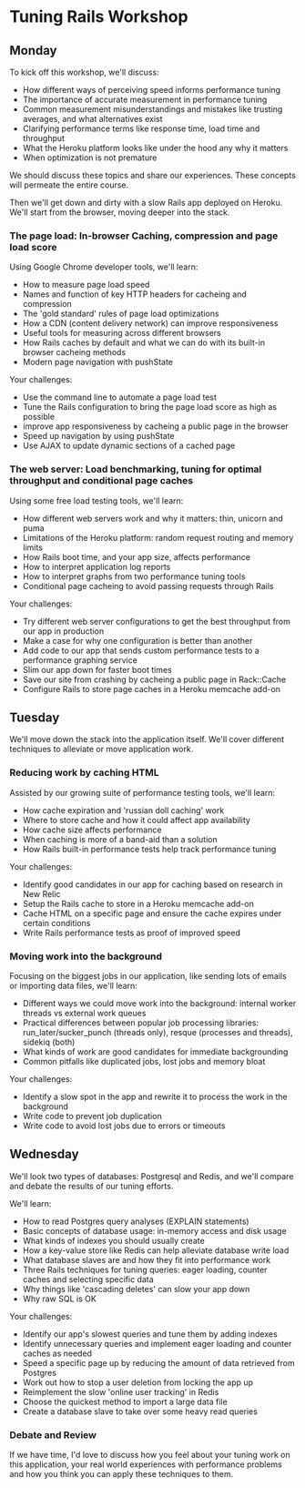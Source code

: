 # Tuning Rails Workshop

## Monday

To kick off this workshop, we'll discuss:

* How different ways of perceiving speed informs performance tuning
* The importance of accurate measurement in performance tuning
* Common measurement misunderstandings and mistakes like trusting averages, and what alternatives exist
* Clarifying performance terms like response time, load time and throughput
* What the Heroku platform looks like under the hood any why it matters
* When optimization is not premature

We should discuss these topics and share our experiences. These concepts will permeate the entire course.

Then we'll get down and dirty with a slow Rails app deployed on Heroku. We'll start from the browser, moving deeper into the stack.

### The page load: In-browser Caching, compression and page load score

Using Google Chrome developer tools, we'll learn:

* How to measure page load speed
* Names and function of key HTTP headers for cacheing and compression
* The 'gold standard' rules of page load optimizations
* How a CDN (content delivery network) can improve responsiveness
* Useful tools for measuring across different browsers 
* How Rails caches by default and what we can do with its built-in browser cacheing methods
* Modern page navigation with pushState

Your challenges:

* Use the command line to automate a page load test
* Tune the Rails configuration to bring the page load score as high as possible
* improve app responsiveness by cacheing a public page in the browser
* Speed up navigation by using pushState
* Use AJAX to update dynamic sections of a cached page
 
### The web server: Load benchmarking, tuning for optimal throughput and conditional page caches

Using some free load testing tools, we'll learn:

* How different web servers work and why it matters: thin, unicorn and puma
* Limitations of the Heroku platform: random request routing and memory limits
* How Rails boot time, and your app size, affects performance
* How to interpret application log reports
* How to interpret graphs from two performance tuning tools
* Conditional page cacheing to avoid passing requests through Rails

Your challenges:

* Try different web server configurations to get the best throughput from our app in production
* Make a case for why one configuration is better than another
* Add code to our app that sends custom performance tests to a performance graphing service
* Slim our app down for faster boot times
* Save our site from crashing by cacheing a public page in Rack::Cache
* Configure Rails to store page caches in a Heroku memcache add-on

## Tuesday

We'll move down the stack into the application itself. We'll cover different techniques to alleviate or move application work.

### Reducing work by caching HTML

Assisted by our growing suite of performance testing tools, we'll learn:

* How cache expiration and 'russian doll caching' work
* Where to store cache and how it could affect app availability
* How cache size affects performance
* When caching is more of a band-aid than a solution
* How Rails built-in performance tests help track performance tuning

Your challenges:

* Identify good candidates in our app for caching based on research in New Relic
* Setup the Rails cache to store in a Heroku memcache add-on
* Cache HTML on a specific page and ensure the cache expires under certain conditions
* Write Rails performance tests as proof of improved speed

### Moving work into the background

Focusing on the biggest jobs in our application, like sending lots of emails or importing data files, we'll learn:

* Different ways we could move work into the background: internal worker threads vs external work queues
* Practical differences between popular job processing libraries: run_later/sucker_punch (threads only), resque (processes and threads),  sidekiq (both)
* What kinds of work are good candidates for immediate backgrounding
* Common pitfalls like duplicated jobs, lost jobs and memory bloat

Your challenges:

* Identify a slow spot in the app and rewrite it to process the work in the background
* Write code to prevent job duplication
* Write code to avoid lost jobs due to errors or timeouts

## Wednesday

We'll look two types of databases: Postgresql and Redis, and we'll compare and debate the results of our tuning efforts.

We'll learn:

* How to read Postgres query analyses (EXPLAIN statements)
* Basic concepts of database usage: in-memory access and disk usage
* What kinds of indexes you should usually create
* How a key-value store like Redis can help alleviate database write load
* What database slaves are and how they fit into performance work
* Three Rails techniques for tuning queries: eager loading, counter caches and selecting specific data
* Why things like 'cascading deletes' can slow your app down
* Why raw SQL is OK

Your challenges:

* Identify our app's slowest queries and tune them by adding indexes
* Identify unnecessary queries and implement eager loading and counter caches as needed
* Speed a specific page up by reducing the amount of data retrieved from Postgres
* Work out how to stop a user deletion from locking the app up
* Reimplement the slow 'online user tracking' in Redis
* Choose the quickest method to import a large data file
* Create a database slave to take over some heavy read queries

### Debate and Review

If we have time, I'd love to discuss how you feel about your tuning work on this application, your real world experiences with performance problems and how you think you can apply these techniques to them.